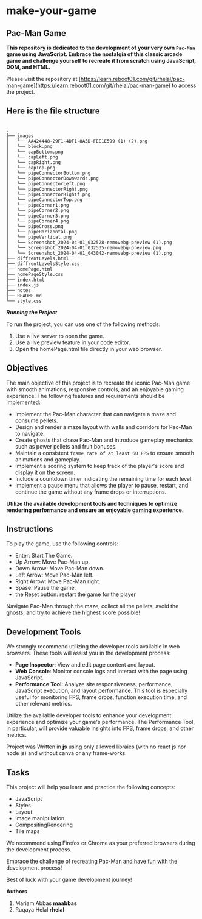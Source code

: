 # make-your-game

## Pac-Man Game

**This repository is dedicated to the development of your very own **`Pac-Man`** game using JavaScript. Embrace the nostalgia of this classic arcade game and challenge yourself to recreate it from scratch using JavaScript, DOM, and HTML.**

Please visit the repository at [https://learn.reboot01.com/git/rhelal/pac-man-game](https://learn.reboot01.com/git/rhelal/pac-man-game) to access the project.

## Here is the file structure

```

.
├── images
│   └── AA424448-29F1-4DF1-8A5D-FEE1E599 (1) (2).png
│   └── block.png
│   └── capBottom.png
│   └── capLeft.png
│   └── capRight.png
│   └── capTop.png
│   └── pipeConnectorBottom.png
│   └── pipeConnectorDownwards.png
│   └── pipeConnectorLeft.png
│   └── pipeConnectorRight.png
│   └── pipeConnectorRightf.png
│   └── pipeConnectorTop.png
│   └── pipeCorner1.png
│   └── pipeCorner2.png
│   └── pipeCorner3.png
│   └── pipeCorner4.png
│   └── pipeCross.png
│   └── pipeHorizontal.png
│   └── pipeVertical.png
│   └── Screenshot_2024-04-01_032528-removebg-preview (1).png
│   └── Screenshot_2024-04-01_032535-removebg-preview.png
│   └── Screenshot_2024-04-01_043042-removebg-preview (1).png
├── diffrentLevels.html
├── diffrentLevelsStyle.css
├── homePage.html
├── homePageStyle.css
├── index.html
├── index.js
├── notes
├── README.md
└── style.css
```

_**Running the Project**_

To run the project, you can use one of the following methods:

1. Use a live server to open the game.
2. Use a live preview feature in your code editor.
3. Open the homePage.html file directly in your web browser.

## Objectives

The main objective of this project is to recreate the iconic Pac-Man game with smooth animations, responsive controls, and an enjoyable gaming experience. The following features and requirements should be implemented:

-   Implement the Pac-Man character that can navigate a maze and consume pellets.
-   Design and render a maze layout with walls and corridors for Pac-Man to navigate.
-   Create ghosts that chase Pac-Man and introduce gameplay mechanics such as power pellets and fruit bonuses.
-   Maintain a consistent `frame rate of at least 60 FPS` to ensure smooth animations and gameplay.
-   Implement a scoring system to keep track of the player's score and display it on the screen.
-   Include a countdown timer indicating the remaining time for each level.
-   Implement a pause menu that allows the player to pause, restart, and continue the game without any frame drops or interruptions.

**Utilize the available development tools and techniques to optimize rendering performance and ensure an enjoyable gaming experience.**

## Instructions

To play the game, use the following controls:

-   Enter: Start The Game.
-   Up Arrow: Move Pac-Man up.
-   Down Arrow: Move Pac-Man down.
-   Left Arrow: Move Pac-Man left.
-   Right Arrow: Move Pac-Man right.
-   Spase: Pause the game.
-   the Reset button: restart the game for the player

Navigate Pac-Man through the maze, collect all the pellets, avoid the ghosts, and try to achieve the highest score possible!

## Development Tools

We strongly recommend utilizing the developer tools available in web browsers. These tools will assist you in the development process:

-   **Page Inspector**: View and edit page content and layout.
-   **Web Console**: Monitor console logs and interact with the page using JavaScript.
-   **Performance Tool**: Analyze site responsiveness, performance, JavaScript execution, and layout performance. This tool is especially useful for monitoring FPS, frame drops, function execution time, and other relevant metrics.

Utilize the available developer tools to enhance your development experience and optimize your game's performance. The Performance Tool, in particular, will provide valuable insights into FPS, frame drops, and other metrics.

Project was Written in **js** using only allowed libraies (with no react js nor node js) and without canva or any frame-works.

## Tasks

This project will help you learn and practice the following concepts:

-   JavaScript
-   Styles
-   Layout
-   Image manipulation
-   CompositingRendering
-   Tile maps

We recommend using Firefox or Chrome as your preferred browsers during the development process.

Embrace the challenge of recreating Pac-Man and have fun with the development process!

Best of luck with your game development journey!

**Authors**

1.  Mariam Abbas **maabbas**
2.  Ruqaya Helal **rhelal**
